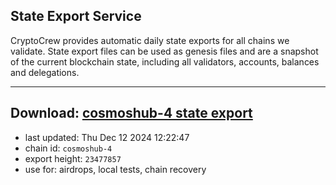 ## State Export Service
CryptoCrew provides automatic daily state exports for all chains we validate. State export files can be used as genesis files and are a snapshot of the current blockchain state, including all validators, accounts, balances and delegations.

---
**Download: [cosmoshub-4 state export](https://dl-eu2.ccvalidators.com/SERVICE/cosmoshub/cosmoshub-4_export_23477857.json)**
---

- last updated: Thu Dec 12 2024 12:22:47
- chain id: `cosmoshub-4`
- export height: `23477857`
- use for: airdrops, local tests, chain recovery
